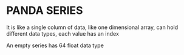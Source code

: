 # PANDA SERIES

It is like a single column of data, like one dimensional array, can hold different data types, each value has an index

An empty series has 64 float data type
